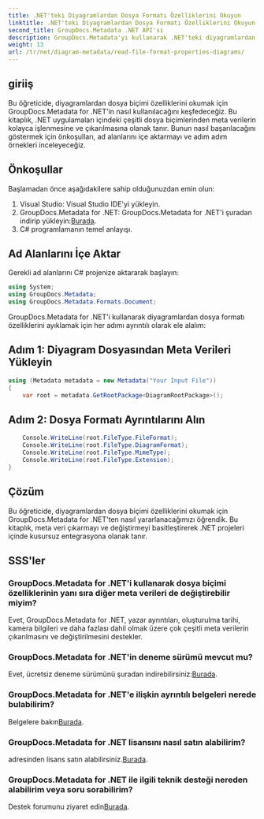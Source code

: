 ```yaml
---
title: .NET'teki Diyagramlardan Dosya Formatı Özelliklerini Okuyun
linktitle: .NET'teki Diyagramlardan Dosya Formatı Özelliklerini Okuyun
second_title: GroupDocs.Metadata .NET API'si
description: GroupDocs.Metadata'yı kullanarak .NET'teki diyagramlardan dosya formatı özelliklerini nasıl okuyacağınızı öğrenin. Ayrıntılı meta verileri zahmetsizce çıkarın.
weight: 13
url: /tr/net/diagram-metadata/read-file-format-properties-diagrams/
---
```

## giriiş
Bu öğreticide, diyagramlardan dosya biçimi özelliklerini okumak için GroupDocs.Metadata for .NET'in nasıl kullanılacağını keşfedeceğiz. Bu kitaplık, .NET uygulamaları içindeki çeşitli dosya biçimlerinden meta verilerin kolayca işlenmesine ve çıkarılmasına olanak tanır. Bunun nasıl başarılacağını göstermek için önkoşulları, ad alanlarını içe aktarmayı ve adım adım örnekleri inceleyeceğiz.

## Önkoşullar
Başlamadan önce aşağıdakilere sahip olduğunuzdan emin olun:
1. Visual Studio: Visual Studio IDE'yi yükleyin.
2.  GroupDocs.Metadata for .NET: GroupDocs.Metadata for .NET'i şuradan indirip yükleyin:[Burada](https://releases.groupdocs.com/metadata/net/).
3. C# programlamanın temel anlayışı.

## Ad Alanlarını İçe Aktar
Gerekli ad alanlarını C# projenize aktararak başlayın:
```csharp
using System;
using GroupDocs.Metadata;
using GroupDocs.Metadata.Formats.Document;
```

GroupDocs.Metadata for .NET'i kullanarak diyagramlardan dosya formatı özelliklerini ayıklamak için her adımı ayrıntılı olarak ele alalım:
## Adım 1: Diyagram Dosyasından Meta Verileri Yükleyin
```csharp
using (Metadata metadata = new Metadata("Your Input File"))
{
    var root = metadata.GetRootPackage<DiagramRootPackage>();
```
## Adım 2: Dosya Formatı Ayrıntılarını Alın
```csharp
    Console.WriteLine(root.FileType.FileFormat);
    Console.WriteLine(root.FileType.DiagramFormat);
    Console.WriteLine(root.FileType.MimeType);
    Console.WriteLine(root.FileType.Extension);
}
```

## Çözüm
Bu öğreticide, diyagramlardan dosya biçimi özelliklerini okumak için GroupDocs.Metadata for .NET'ten nasıl yararlanacağımızı öğrendik. Bu kitaplık, meta veri çıkarmayı ve değiştirmeyi basitleştirerek .NET projeleri içinde kusursuz entegrasyona olanak tanır.

## SSS'ler
### GroupDocs.Metadata for .NET'i kullanarak dosya biçimi özelliklerinin yanı sıra diğer meta verileri de değiştirebilir miyim?
Evet, GroupDocs.Metadata for .NET, yazar ayrıntıları, oluşturulma tarihi, kamera bilgileri ve daha fazlası dahil olmak üzere çok çeşitli meta verilerin çıkarılmasını ve değiştirilmesini destekler.
### GroupDocs.Metadata for .NET'in deneme sürümü mevcut mu?
 Evet, ücretsiz deneme sürümünü şuradan indirebilirsiniz:[Burada](https://releases.groupdocs.com/).
### GroupDocs.Metadata for .NET'e ilişkin ayrıntılı belgeleri nerede bulabilirim?
 Belgelere bakın[Burada](https://tutorials.groupdocs.com/metadata/net/).
### GroupDocs.Metadata for .NET lisansını nasıl satın alabilirim?
 adresinden lisans satın alabilirsiniz.[Burada](https://purchase.groupdocs.com/buy).
### GroupDocs.Metadata for .NET ile ilgili teknik desteği nereden alabilirim veya soru sorabilirim?
 Destek forumunu ziyaret edin[Burada](https://forum.groupdocs.com/c/metadata/14).